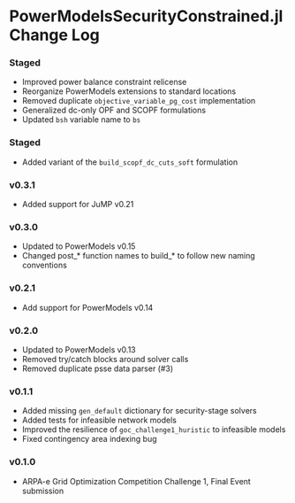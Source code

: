 PowerModelsSecurityConstrained.jl Change Log
============================================

### Staged
- Improved power balance constraint relicense
- Reorganize PowerModels extensions to standard locations
- Removed duplicate `objective_variable_pg_cost` implementation
- Generalized dc-only OPF and SCOPF formulations
- Updated `bsh` variable name to `bs`

### Staged
- Added variant of the `build_scopf_dc_cuts_soft` formulation

### v0.3.1
- Added support for JuMP v0.21

### v0.3.0
- Updated to PowerModels v0.15
- Changed post_* function names to build_* to follow new naming conventions

### v0.2.1
- Add support for PowerModels v0.14

### v0.2.0
- Updated to PowerModels v0.13
- Removed try/catch blocks around solver calls
- Removed duplicate psse data parser (#3)

### v0.1.1
- Added missing `gen_default` dictionary for security-stage solvers
- Added tests for infeasible network models
- Improved the resilience of `goc_challenge1_huristic` to infeasible models
- Fixed contingency area indexing bug

### v0.1.0
- ARPA-e Grid Optimization Competition Challenge 1, Final Event submission

